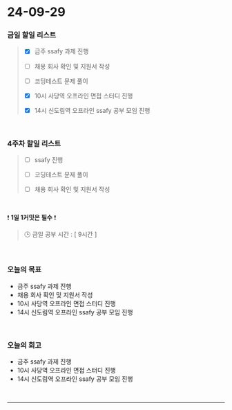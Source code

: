 # 24-09-29
### 금일 할일 리스트
> - [x] 금주 ssafy 과제 진행
>
> - [ ] 채용 회사 확인 및 지원서 작성
>
> - [ ] 코딩테스트 문제 풀이
>
> - [x] 10시 사당역 오프라인 면접 스터디 진행
>
> - [x] 14시 신도림역 오프라인 ssafy 공부 모임 진행

<br/>

### 4주차 할일 리스트
> - [ ] ssafy 진행
>
> - [ ] 코딩테스트 문제 풀이
>
> - [ ] 채용 회사 확인 및 지원서 작성

<br/>

❗ **1일 1커밋은 필수** ❗
> 🕒 금일 공부 시간 : [ 9시간 ]

<br/>

### 오늘의 목표
- 금주 ssafy 과제 진행
- 채용 회사 확인 및 지원서 작성
- 10시 사당역 오프라인 면접 스터디 진행
- 14시 신도림역 오프라인 ssafy 공부 모임 진행

<br>

### 오늘의 회고
- 금주 ssafy 과제 진행
- 10시 사당역 오프라인 면접 스터디 진행
- 14시 신도림역 오프라인 ssafy 공부 모임 진행

<br/>

---
